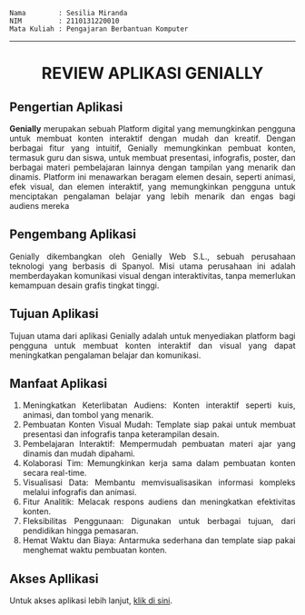 ``` 
Nama        : Sesilia Miranda
NIM         : 2110131220010
Mata Kuliah : Pengajaran Berbantuan Komputer
```
***
# <p style="text-align: center;"> REVIEW APLIKASI GENIALLY </p>

## Pengertian Aplikasi
<div style="text-align: justify;"><p><b>Genially</b> merupakan sebuah Platform digital yang memungkinkan pengguna untuk membuat konten interaktif dengan mudah dan kreatif. Dengan berbagai fitur yang intuitif, Genially memungkinkan pembuat konten, termasuk guru dan siswa, untuk membuat presentasi, infografis, poster, dan berbagai materi pembelajaran lainnya dengan tampilan yang menarik dan dinamis. Platform ini menawarkan beragam elemen desain, seperti animasi, efek visual, dan elemen interaktif, yang memungkinkan pengguna untuk menciptakan pengalaman belajar yang lebih menarik dan engas bagi audiens mereka</p>

## Pengembang Aplikasi 
<div style="text-align: justify;"><p>Genially dikembangkan oleh Genially Web S.L., sebuah perusahaan teknologi yang berbasis di Spanyol. Misi utama perusahaan ini adalah memberdayakan komunikasi visual dengan interaktivitas, tanpa memerlukan kemampuan desain grafis tingkat tinggi.

## Tujuan Aplikasi 
Tujuan utama dari aplikasi Genially adalah untuk menyediakan platform bagi pengguna untuk membuat konten interaktif dan visual yang dapat meningkatkan pengalaman belajar dan komunikasi. 

## Manfaat Aplikasi
1. Meningkatkan Keterlibatan Audiens: Konten interaktif seperti kuis, animasi, dan tombol yang menarik.
2. Pembuatan Konten Visual Mudah: Template siap pakai untuk membuat presentasi dan infografis tanpa keterampilan desain.
3. Pembelajaran Interaktif: Mempermudah pembuatan materi ajar yang dinamis dan mudah dipahami.
4. Kolaborasi Tim: Memungkinkan kerja sama dalam pembuatan konten secara real-time.
5. Visualisasi Data: Membantu memvisualisasikan informasi kompleks melalui infografis dan animasi.
6. Fitur Analitik: Melacak respons audiens dan meningkatkan efektivitas konten.
7. Fleksibilitas Penggunaan: Digunakan untuk berbagai tujuan, dari pendidikan hingga pemasaran.
8. Hemat Waktu dan Biaya: Antarmuka sederhana dan template siap pakai menghemat waktu pembuatan konten.

## Akses Apllikasi
Untuk akses aplikasi lebih lanjut, [klik di sini](https://auth.genially.com/login "Kunjungi Aplikasi").
